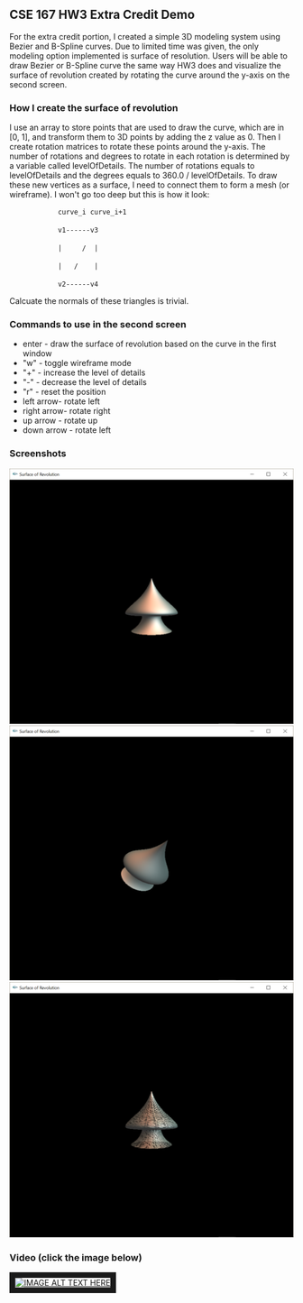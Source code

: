 ## CSE 167 HW3 Extra Credit Demo
For the extra credit portion, I created a simple 3D modeling system using Bezier and B-Spline curves. Due to limited time was given, the only modeling option implemented is surface of resolution. Users will be able to draw Bezier or B-Spline curve the same way HW3 does and visualize the surface of revolution created by rotating the curve around the y-axis on the second screen. 

### How I create the surface of revolution
I use an array to store points that are used to draw the curve, which are in [0, 1], and transform them to 3D points by adding the z value as 0. Then I create rotation matrices to rotate these points around the y-axis. The number of rotations and degrees to rotate in each rotation is determined by a variable called levelOfDetails. The number of rotations equals to levelOfDetails and the degrees equals to 360.0 / levelOfDetails. To draw these new vertices as a surface, I need to connect them to form a mesh (or wireframe). I won't go too deep but this is how it look:
                
                
                curve_i curve_i+1            
            
                v1------v3
                
                |     /  |
                
                |   /    |
                
                v2------v4
                
Calcuate the normals of these triangles is trivial.       

### Commands to use in the second screen 
* enter - draw the surface of revolution based on the curve in the first window
* "w" - toggle wireframe mode
* "\+" - increase the level of details
* "\-" - decrease the level of details
* "r" - reset the position 
* left arrow- rotate left
* right arrow- rotate right
* up arrow - rotate up
* down arrow - rotate left

### Screenshots
![screenshot1](https://raw.githubusercontent.com/GuangyanCai/CSE167-extra-credit-page/master/screenshot1.png "Screenshot 1")
![screenshot2](https://raw.githubusercontent.com/GuangyanCai/CSE167-extra-credit-page/master/screenshot2.png "Screenshot 2")
![screenshot3](https://raw.githubusercontent.com/GuangyanCai/CSE167-extra-credit-page/master/screenshot3.png "Screenshot 3")


### Video (click the image below)
<a href="https://www.youtube.com/watch?v=qCFOCko1BpU&feature=youtu.be&hd=1
" target="_blank"><img src="http://img.youtube.com/vi/qCFOCko1BpU/0.jpg" 
alt="IMAGE ALT TEXT HERE" width="240" height="180" border="10" /></a>

